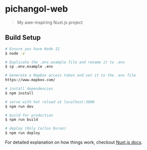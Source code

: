 # pichangol-web

> My awe-inspiring Nuxt.js project

## Build Setup

``` bash
# Ensure you have Node 12
$ node -v

# Duplicate the .env.example file and rename it to .env
$ cp .env.example .env

# Generate a Mapbox access token and set it to the .env file
https://www.mapbox.com/

# install dependencies
$ npm install

# serve with hot reload at localhost:3000
$ npm run dev

# build for production
$ npm run build

# deploy (Only Carlos Duran)
$ npm run deploy
```

For detailed explanation on how things work, checkout [Nuxt.js docs](https://nuxtjs.org).
